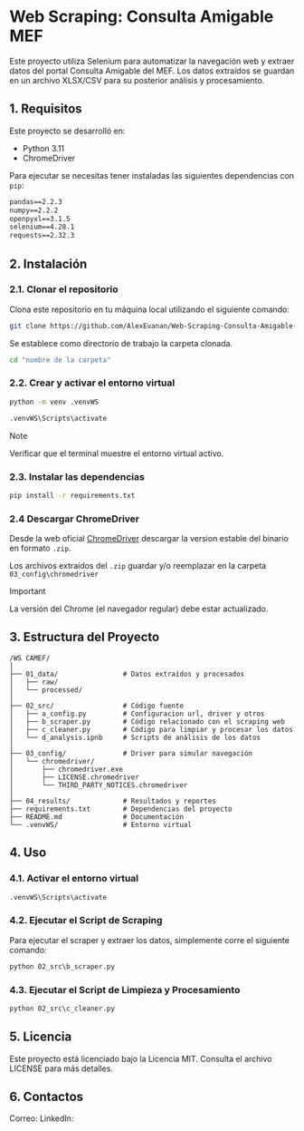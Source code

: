 # Web Scraping: Consulta Amigable MEF
Este proyecto utiliza Selenium para automatizar la navegación web y extraer datos del portal Consulta Amigable del MEF. Los datos extraídos se guardan en un archivo XLSX/CSV para su posterior análisis y procesamiento.

## 1. Requisitos

Este proyecto se desarrolló en:
* Python 3.11
* ChromeDriver

Para ejecutar se necesitas tener instaladas las siguientes dependencias con ```pip```:

```cmd
pandas==2.2.3
numpy==2.2.2
openpyxl==3.1.5
selenium==4.28.1
requests==2.32.3
```

## 2. Instalación

### 2.1. Clonar el repositorio
Clona este repositorio en tu máquina local utilizando el siguiente comando:
```bash
git clone https://github.com/AlexEvanan/Web-Scraping-Consulta-Amigable-MEF.git
```

Se establece como directorio de trabajo la carpeta clonada.
```bash
cd "nombre de la carpeta"
```

### 2.2. Crear y activar el entorno virtual

```bash
python -m venv .venvWS
```

```bash
.venvWS\Scripts\activate
```

> [!NOTE]
> Verificar que el terminal muestre el entorno virtual activo.

### 2.3. Instalar las dependencias
```cmd
pip install -r requirements.txt
```

### 2.4 Descargar ChromeDriver
Desde la web oficial  [ChromeDriver](https://googlechromelabs.github.io/chrome-for-testing/#stable) descargar la version estable del binario en formato ```.zip```.

Los archivos extraidos del  ```.zip``` guardar y/o reemplazar en la carpeta ```03_config\chromedriver```

> [!IMPORTANT] 
> La versión del Chrome (el navegador regular) debe estar actualizado. 

## 3. Estructura del Proyecto

```
/WS CAMEF/
│
├── 01_data/                # Datos extraídos y procesados
│   ├── raw/                
│   └── processed/          
│
├── 02_src/                 # Código fuente
│   ├── a_config.py         # Configuracion url, driver y otros
│   ├── b_scraper.py        # Código relacionado con el scraping web
│   ├── c_cleaner.py        # Código para limpiar y procesar los datos
│   └── d_analysis.ipnb     # Scripts de análisis de los datos
│
├── 03_config/              # Driver para simular navegación
│   └── chromedriver/
│       ├── chromedriver.exe
│       ├── LICENSE.chromedriver
│       └── THIRD_PARTY_NOTICES.chromedriver
│           
├── 04_results/             # Resultados y reportes
├── requirements.txt        # Dependencias del proyecto
├── README.md               # Documentación
└── .venvWS/                # Entorno virtual
```

## 4. Uso

### 4.1. Activar el entorno virtual

```cmd
.venvWS\Scripts\activate
```

### 4.2. Ejecutar el Script de Scraping
Para ejecutar el scraper y extraer los datos, simplemente corre el siguiente comando:

```cmd
python 02_src\b_scraper.py
```

### 4.3. Ejecutar el Script de Limpieza y Procesamiento

```cmd
python 02_src\c_cleaner.py
```

## 5. Licencia
Este proyecto está licenciado bajo la Licencia MIT. Consulta el archivo LICENSE para más detalles.

## 6. Contactos
Correo:
LinkedIn: 